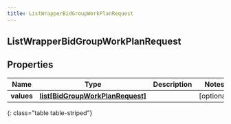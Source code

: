 ```yaml
---
title: ListWrapperBidGroupWorkPlanRequest
---
```

## ListWrapperBidGroupWorkPlanRequest

## Properties

|Name | Type | Description | Notes|
|------------ | ------------- | ------------- | -------------|
| **values** | [**list[BidGroupWorkPlanRequest]**](BidGroupWorkPlanRequest.html) |  | [optional] |
{: class="table table-striped"}


